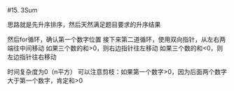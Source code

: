 #15. 3Sum

思路就是先升序排序，然后天然满足题目要求的升序结果

然后for循环，确认第一个数字位置
接下来第二道循环，使用双向指针，从左右两端往中间移动
如果三个数的和>0，则右边指针往左移动
如果三个数的和<0，则左边指针往右移动

时间复杂度为0（n平方）
可以注意剪枝：如果第一个数字>0，因为后面两个数字大于第一个数字，肯定和>0